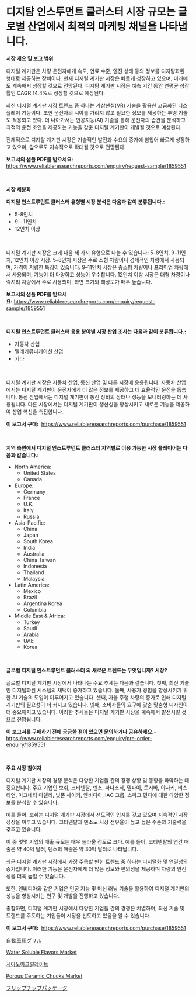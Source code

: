<p><h1>디지턈 인스투먼트 클러스터 시장 규모는 글로벌 산업에서 최적의 마케팅 채널을 나타냅니다.</h1></p><p><strong>시장 개요 및 보고 범위</strong></p>
<p><p>디지털 계기판은 차량 운전자에게 속도, 연료 수준, 엔진 상태 등의 정보를 디지턈화된 형태로 제공하는 장비이다. 현재 디지털 계기판 시장은 빠르게 성장하고 있으며, 미래에도 계속해서 성장할 것으로 전망된다. 디지턈 계기판 시장은 예측 기간 동안 연평균 성장률인 CAGR 14.4%로 성장할 것으로 예상된다.</p><p>최신 디지털 계기판 시장 트렌드 중 하나는 가상현실(VR) 기술을 활용한 고급화된 디스플레이 기능이다. 또한 운전자의 시야를 가리지 않고 필요한 정보를 제공하는 투영 기술도 적용되고 있다. 더 나아가서는 인공지능(AI) 기술을 통해 운전자의 습관을 분석하고 최적의 운전 조언을 제공하는 기능을 갖춘 디지털 계기판이 개발될 것으로 예상된다.</p><p>전체적으로 디지탈 계기판 시장은 기술적인 발전과 수요의 증가에 힘입어 빠르게 성장하고 있으며, 앞으로도 지속적으로 확대될 것으로 전망된다.</p></p>
<p><strong>보고서의 샘플 PDF를 받으세요:</strong> <a href="https://www.reliableresearchreports.com/enquiry/request-sample/1859551">https://www.reliableresearchreports.com/enquiry/request-sample/1859551</a></p>
<p>&nbsp;</p>
<p><strong>시장 세분화</strong></p>
<p><strong>디지털 인스트루먼트 클러스터 유형별 시장 분석은 다음과 같이 분류됩니다.:</strong></p>
<p><ul><li>5-8인치</li><li>9—11인치</li><li>12인치 이상</li></ul></p>
<p>&nbsp;</p>
<p><p>디지털 계기판 시장은 크게 다음 세 가지 유형으로 나눌 수 있습니다: 5–8인치, 9–11인치, 12인치 이상 시장. 5–8인치 시장은 주로 소형 차량이나 경제적인 차량에서 사용되며, 가격이 저렴한 특징이 있습니다. 9–11인치 시장은 중소형 차량이나 프리미엄 차량에서 사용되며, 기능이 더 다양하고 성능이 우수합니다. 12인치 이상 시장은 대형 차량이나 럭셔리 차량에서 주로 사용되며, 화면 크기와 해상도가 매우 높습니다.</p></p>
<p><strong>보고서의 샘플 PDF를 받으세요:</strong>&nbsp;<a href="https://www.reliableresearchreports.com/enquiry/request-sample/1859551">https://www.reliableresearchreports.com/enquiry/request-sample/1859551</a></p>
<p>&nbsp;</p>
<p><strong> 디지털 인스트루먼트 클러스터 응용 분야별 시장 산업 조사는 다음과 같이 분류됩니다.:</strong></p>
<p><ul><li>자동차 산업</li><li>텔레커뮤니케이션 산업</li><li>기타</li></ul></p>
<p>&nbsp;</p>
<p><p>디지털 계기판 시장은 자동차 산업, 통신 산업 및 다른 시장에 응용됩니다. 자동차 산업에서는 디지털 계기판이 운전자에게 더 많은 정보를 제공하고 더 효율적인 운전을 돕습니다. 통신 산업에서는 디지털 계기판이 통신 장비의 상태나 성능을 모니터링하는 데 사용됩니다. 다른 시장에서는 디지털 계기판이 생산성을 향상시키고 새로운 기능을 제공하여 산업 혁신을 촉진합니다.</p></p>
<p><strong>이 보고서 구매:</strong>&nbsp; <a href="https://www.reliableresearchreports.com/purchase/1859551">https://www.reliableresearchreports.com/purchase/1859551</a></p>
<p>&nbsp;</p>
<p><strong>지역 측면에서 디지털 인스트루먼트 클러스터 지역별로 이용 가능한 시장 플레이어는 다음과 같습니다.:</strong></p>
<p><ul>
    <li>
        North America:
        <ul>
            <li>United States</li>
            <li>Canada</li>
        </ul>
    </li>
    <li>
        Europe:
        <ul>
            <li>Germany</li>
            <li>France</li>
            <li>U.K.</li>
            <li>Italy</li>
            <li>Russia</li>
        </ul>
    </li>
    <li>
        Asia-Pacific:
        <ul>
            <li>China</li>
            <li>Japan</li>
            <li>South Korea</li>
            <li>India</li>
            <li>Australia</li>
            <li>China Taiwan</li>
            <li>Indonesia</li>
            <li>Thailand</li>
            <li>Malaysia</li>
        </ul>
    </li>
    <li>
        Latin America:
        <ul>
            <li>Mexico</li>
            <li>Brazil</li>
            <li>Argentina Korea</li>
            <li>Colombia</li>
        </ul>
    </li>
    <li>
        Middle East & Africa:
        <ul>
            <li>Turkey</li>
            <li>Saudi</li>
            <li>Arabia</li>
            <li>UAE</li>
            <li>Korea</li>
        </ul>
    </li>
    </ul></p>
<p>&nbsp;</p>
<p><strong>글로벌 디지털 인스트루먼트 클러스터 의 새로운 트렌드는 무엇입니까? 시장?</strong></p>
<p><p>글로벌 디지털 계기판 시장에서 나타나는 주요 추세는 다음과 같습니다. 첫째, 최신 기술인 디지털화된 시스템의 채택이 증가하고 있습니다. 둘째, 사용자 경험을 향상시키기 위한 AI 기술의 도입이 이루어지고 있습니다. 셋째, 자율 주행 차량의 증가로 인해 디지털 계기판의 필요성이 더 커지고 있습니다. 넷째, 소비자들의 요구에 맞춘 맞춤형 디자인이 더 중요해지고 있습니다. 이러한 추세들은 디지털 계기판 시장을 계속해서 발전시킬 것으로 전망됩니다.</p></p>
<p><strong>이 보고서를 구매하기 전에 궁금한 점이 있으면 문의하거나 공유하세요.</strong>- <a href="https://www.reliableresearchreports.com/enquiry/pre-order-enquiry/1859551">https://www.reliableresearchreports.com/enquiry/pre-order-enquiry/1859551</a></p>
<p>&nbsp;</p>
<p><strong>주요 시장 참여자</strong></p>
<p><p>디지털 계기판 시장의 경쟁 분석은 다양한 기업들 간의 경쟁 상황 및 동향을 파악하는 데 중요합니다. 주요 기업인 보쉬, 코티넨탈, 덴소, 파나소닉, 델파이, 토시바, 야자키, 비스티언, 마그네티 마렐리, 닛폰 세이키, 엔비디아, IAC 그룹, 스파크 민다에 대한 다양한 정보를 분석할 수 있습니다.</p><p>예를 들어, 보쉬는 디지털 계기판 시장에서 선도적인 입지를 갖고 있으며 지속적인 시장 성장을 이루고 있습니다. 코티넨탈과 덴소도 시장 점유율이 높고 높은 수준의 기술력을 갖추고 있습니다.</p><p>이 중 몇몇 기업의 매출 규모는 매우 놀라울 정도로 크다. 예를 들어, 코티넨탈의 연간 매출은 약 40억 달러, 덴소의 매출은 약 30억 달러로 나타납니다.</p><p>최근 디지털 계기판 시장에서 가장 주목할 만한 트렌드 중 하나는 디지털화 및 연결성의 증가입니다. 이러한 기능은 운전자에게 더 많은 정보와 편의성을 제공하며 차량의 안전성을 더욱 높일 수 있습니다.</p><p>또한, 엔비디아와 같은 기업은 인공 지능 및 머신 러닝 기술을 활용하여 디지털 계기판의 성능을 향상시키는 연구 및 개발을 진행하고 있습니다.</p><p>종합하면, 디지털 계기판 시장에서 다양한 기업들 간의 경쟁은 치열하며, 최신 기술 및 트렌드를 주도하는 기업들이 시장을 선도하고 있음을 알 수 있습니다.</p></p>
<p><strong>이 보고서 구매:</strong>&nbsp;&nbsp;<a href="https://www.reliableresearchreports.com/purchase/1859551">https://www.reliableresearchreports.com/purchase/1859551</a></p>
<p><p><a href="https://github.com/hwbcz413288296/Market-Research-Report-List-1/blob/main/4428700192586.md">自動車用グリル</a></p><p><a href="https://github.com/Chiragrp22/Market-Research-Report-List-3/blob/main/water-soluble-flavors-market.md">Water Soluble Flavors Market</a></p><p><a href="https://github.com/bunxhcci35271755/Market-Research-Report-List-1/blob/main/9502441192400.md">시아노아크릴레이트</a></p><p><a href="https://issuu.com/reportprime-2/docs/porous-ceramic-chucks-market-size-2030.pptx">Porous Ceramic Chucks Market</a></p><p><a href="https://github.com/efcvopdgkdx128/Market-Research-Report-List-1/blob/main/5232163192585.md">フリップチップパッケージ</a></p></p>
